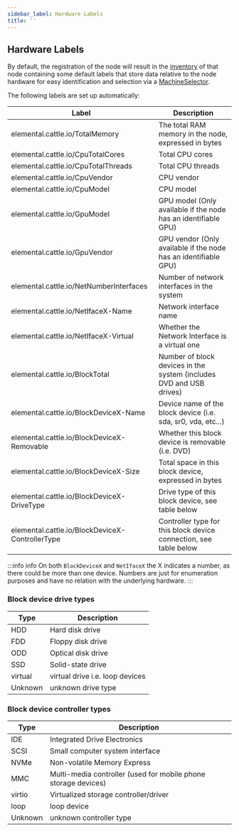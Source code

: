 ```yaml
---
sidebar_label: Hardware Labels
title: ''
---
```


## Hardware Labels
By default, the registration of the node will result in the [inventory](inventory-management.md#machineinventory) of that node containing some default labels that store data
relative to the node hardware for easy identification and selection via a [MachineSelector](machineinventoryselectortemplate-reference.md).


The following labels are set up automatically:

| Label                                           | Description                                                         |
|-------------------------------------------------|---------------------------------------------------------------------|
| elemental.cattle.io/TotalMemory                 | The total RAM memory in the node, expressed in bytes                |
| elemental.cattle.io/CpuTotalCores               | Total CPU cores                                                     |
| elemental.cattle.io/CpuTotalThreads             | Total CPU threads                                                   |
| elemental.cattle.io/CpuVendor                   | CPU vendor                                                          |
| elemental.cattle.io/CpuModel                    | CPU model                                                           |
| elemental.cattle.io/GpuModel                    | GPU model (Only available if the node has an identifiable GPU)      |
| elemental.cattle.io/GpuVendor                   | GPU vendor (Only available if the node has an identifiable GPU)     |
| elemental.cattle.io/NetNumberInterfaces         | Number of network interfaces in the system                          |
| elemental.cattle.io/NetIfaceX-Name              | Network interface name                                              |
| elemental.cattle.io/NetIfaceX-Virtual           | Whether the Network Interface is a virtual one                      |
| elemental.cattle.io/BlockTotal                  | Number of block devices in the system (includes DVD and USB drives) |
| elemental.cattle.io/BlockDeviceX-Name           | Device name of the block device (i.e. sda, sr0, vda, etc...)        |
| elemental.cattle.io/BlockDeviceX-Removable      | Whether this block device is removable (i.e. DVD)                   |
| elemental.cattle.io/BlockDeviceX-Size           | Total space in this block device, expressed in bytes                |
| elemental.cattle.io/BlockDeviceX-DriveType      | Drive type of this block device, see table below                    |
| elemental.cattle.io/BlockDeviceX-ControllerType | Controller type for this block device connection, see table below   |


:::info info
On both `BlockDeviceX` and `NetIfaceX` the X indicates a number, as there could be more than one device. Numbers are just for enumeration purposes and have no relation with the underlying hardware.
:::


### Block device drive types

| Type    | Description                     |
|---------|---------------------------------|
| HDD     | Hard disk drive                 |
| FDD     | Floppy disk drive               |
| ODD     | Optical disk drive              |
| SSD     | Solid-state drive               |
| virtual | virtual drive i.e. loop devices |
| Unknown | unknown drive type              |


### Block device controller types

| Type    | Description                                                    |
|---------|----------------------------------------------------------------|
| IDE     | Integrated Drive Electronics                                   |
| SCSI    | Small computer system interface                                |
| NVMe    | Non-volatile Memory Express                                    |
| MMC     | Multi-media controller (used for mobile phone storage devices) |
| virtio  | Virtualized storage controller/driver                          |
| loop    | loop device                                                    |
| Unknown | unknown controller type                                        |
